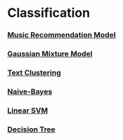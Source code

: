 # Classification
### [Music Recommendation Model](./music-recommender/)
### [Gaussian Mixture Model](./gmm_density.ipynb)
### [Text Clustering](./text_clustering.ipynb)
### [Naive-Bayes](./naive-bayes.ipynb)
### [Linear SVM](./linear_svm.ipynb)
### [Decision Tree](./decision_tree_classifier.ipynb)